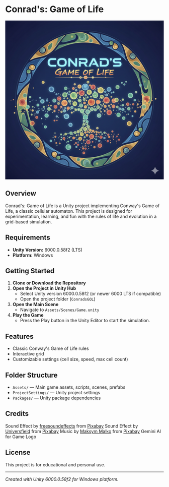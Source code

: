
# Conrad's: Game of Life

![Game Logo](Assets/Sprites/Game%20logo.png)

## Overview

Conrad's: Game of Life is a Unity project implementing Conway's Game of Life, a classic cellular automaton. This project is designed for experimentation, learning, and fun with the rules of life and evolution in a grid-based simulation.

## Requirements

- **Unity Version:** 6000.0.58f2 (LTS)
- **Platform:** Windows

## Getting Started

1. **Clone or Download the Repository**
2. **Open the Project in Unity Hub**
	- Select Unity version 6000.0.58f2 (or newer 6000 LTS if compatible)
	- Open the project folder (`ConradsGOL`)
3. **Open the Main Scene**
	- Navigate to `Assets/Scenes/Game.unity`
4. **Play the Game**
	- Press the Play button in the Unity Editor to start the simulation.

## Features

- Classic Conway's Game of Life rules
- Interactive grid
- Customizable settings (cell size, speed, max cell count)

## Folder Structure

- `Assets/` — Main game assets, scripts, scenes, prefabs
- `ProjectSettings/` — Unity project settings
- `Packages/` — Unity package dependencies

## Credits
Sound Effect by <a href="https://pixabay.com/users/freesoundeffects-48326557/?utm_source=link-attribution&utm_medium=referral&utm_campaign=music&utm_content=289742">freesoundeffects</a> from <a href="https://pixabay.com/sound-effects//?utm_source=link-attribution&utm_medium=referral&utm_campaign=music&utm_content=289742">Pixabay</a>
Sound Effect by <a href="https://pixabay.com/users/universfield-28281460/?utm_source=link-attribution&utm_medium=referral&utm_campaign=music&utm_content=293341">Universfield</a> from <a href="https://pixabay.com/sound-effects//?utm_source=link-attribution&utm_medium=referral&utm_campaign=music&utm_content=293341">Pixabay</a>
Music by <a href="https://pixabay.com/users/backgroundmusicforvideos-46459014/?utm_source=link-attribution&utm_medium=referral&utm_campaign=music&utm_content=301239">Maksym Malko</a> from <a href="https://pixabay.com//?utm_source=link-attribution&utm_medium=referral&utm_campaign=music&utm_content=301239">Pixabay</a>
Gemini AI for Game Logo

## License

This project is for educational and personal use.

---
*Created with Unity 6000.0.58f2 for Windows platform.*
